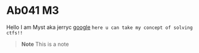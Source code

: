 # Ab041 M3 
   Hello I am Myst aka jerryc
   [google](https://google.com)
` here u can take my concept of solving ctfs!! `

> **Note**
> This is a note


